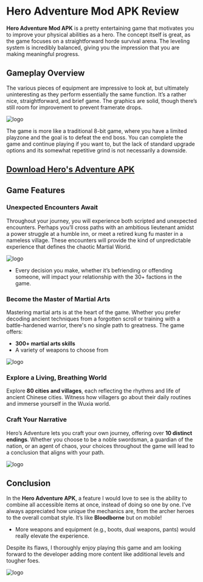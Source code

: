 # Hero Adventure Mod APK Review

**Hero Adventure Mod APK** is a pretty entertaining game that motivates you to improve your physical abilities as a hero. The concept itself is great, as the game focuses on a straightforward horde survival arena. The leveling system is incredibly balanced, giving you the impression that you are making meaningful progress. 

## Gameplay Overview

The various pieces of equipment are impressive to look at, but ultimately uninteresting as they perform essentially the same function. It’s a rather nice, straightforward, and brief game. The graphics are solid, though there’s still room for improvement to prevent framerate drops. 

![logo](https://i.postimg.cc/nrWfzsGB/APKDIRECTORY-IN-IMAGE-4.png)

The game is more like a traditional 8-bit game, where you have a limited playzone and the goal is to defeat the end boss. You can complete the game and continue playing if you want to, but the lack of standard upgrade options and its somewhat repetitive grind is not necessarily a downside. 

## [Download Hero's Adventure APK](https://apkdirectory.in/en/heros-adventure-app)

## Game Features

### Unexpected Encounters Await
Throughout your journey, you will experience both scripted and unexpected encounters. Perhaps you’ll cross paths with an ambitious lieutenant amidst a power struggle at a humble inn, or meet a retired kung fu master in a nameless village. These encounters will provide the kind of unpredictable experience that defines the chaotic Martial World.

![logo](https://i.postimg.cc/9MrrN90q/APKDIRECTORY-IN-IMAGE-5.png)

- Every decision you make, whether it’s befriending or offending someone, will impact your relationship with the 30+ factions in the game.
  
### Become the Master of Martial Arts
Mastering martial arts is at the heart of the game. Whether you prefer decoding ancient techniques from a forgotten scroll or training with a battle-hardened warrior, there's no single path to greatness. The game offers:

- **300+ martial arts skills**
- A variety of weapons to choose from

![logo](https://i.postimg.cc/d0XyF6z9/APKDIRECTORY-IN-IMAGE-6.png)

### Explore a Living, Breathing World
Explore **80 cities and villages**, each reflecting the rhythms and life of ancient Chinese cities. Witness how villagers go about their daily routines and immerse yourself in the Wuxia world.

### Craft Your Narrative
Hero’s Adventure lets you craft your own journey, offering over **10 distinct endings**. Whether you choose to be a noble swordsman, a guardian of the nation, or an agent of chaos, your choices throughout the game will lead to a conclusion that aligns with your path.

![logo](https://i.postimg.cc/gcfbhhPB/APKDIRECTORY-IN-IMAGE-8.png)

## Conclusion

In the **Hero Adventure APK**, a feature I would love to see is the ability to combine all accessible items at once, instead of doing so one by one. I’ve always appreciated how unique the mechanics are, from the archer heroes to the overall combat style. It’s like **Bloodborne** but on mobile! 

- More weapons and equipment (e.g., boots, dual weapons, pants) would really elevate the experience. 

Despite its flaws, I thoroughly enjoy playing this game and am looking forward to the developer adding more content like additional levels and tougher foes.

![logo](https://i.postimg.cc/xCvMPH4y/APKDIRECTORY-IN-IMAGE-9.png)

